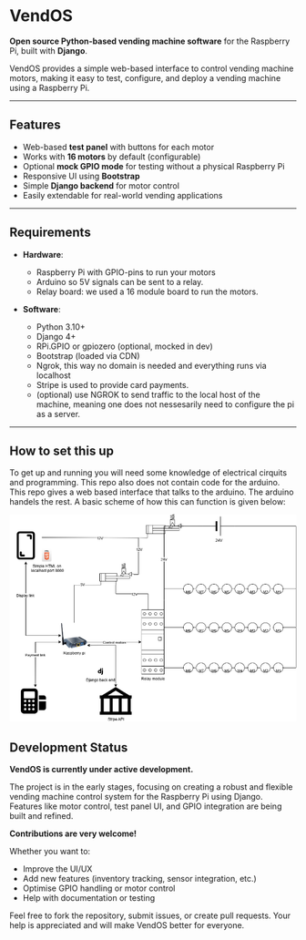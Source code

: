 # VendOS

**Open source Python-based vending machine software** for the Raspberry Pi, built with **Django**.  

VendOS provides a simple web-based interface to control vending machine motors, making it easy to test, configure, and deploy a vending machine using a Raspberry Pi.

---

## Features

- Web-based **test panel** with buttons for each motor  
- Works with **16 motors** by default (configurable)  
- Optional **mock GPIO mode** for testing without a physical Raspberry Pi  
- Responsive UI using **Bootstrap**  
- Simple **Django backend** for motor control  
- Easily extendable for real-world vending applications  

---

## Requirements

- **Hardware**: 
  - Raspberry Pi with GPIO-pins to run your motors
  - Arduino so 5V signals can be sent to a relay.
  - Relay board: we used a 16 module board to run the motors.

- **Software**:
  - Python 3.10+  
  - Django 4+  
  - RPi.GPIO or gpiozero (optional, mocked in dev)  
  - Bootstrap (loaded via CDN)  
  - Ngrok, this way no domain is needed and everything runs via localhost
  - Stripe is used to provide card payments. 
  - (optional) use NGROK to send traffic to the local host of the machine, meaning one does not nessesarily need to configure the pi as a server.

---

## How to set this up

To get up and running you will need some knowledge of electrical cirquits and programming. This repo also does not contain code for the arduino. This repo gives a web based interface that talks to the arduino. The arduino handels the rest. A basic scheme of how this can function is given below:

![Alt text](repo_imgs/vending_scheme.png)

## Development Status

**VendOS is currently under active development.**  

The project is in the early stages, focusing on creating a robust and flexible vending machine control system for the Raspberry Pi using Django. Features like motor control, test panel UI, and GPIO integration are being built and refined.

**Contributions are very welcome!**  

Whether you want to:
- Improve the UI/UX  
- Add new features (inventory tracking, sensor integration, etc.)  
- Optimise GPIO handling or motor control  
- Help with documentation or testing  

Feel free to fork the repository, submit issues, or create pull requests. Your help is appreciated and will make VendOS better for everyone.
